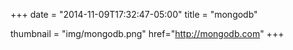 +++
date = "2014-11-09T17:32:47-05:00"
title = "mongodb"

thumbnail = "img/mongodb.png"
href="http://mongodb.com"
+++

